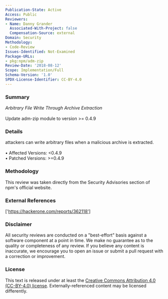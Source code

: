 ```yaml
---
Publication-State: Active
Access: Public
Reviewers:
- Name: Danny Grander
  Associated-With-Project: false
  Compensation-Source: external
Domain: Security
Methodology:
- Code-Review
Issues-Identified: Not-Examined
Package-URLs:
- pkg:npm/adm-zip
Review-Date: '2018-08-12'
Scope: Implementation/Full
Schema-Version: '1.0'
SPDX-License-Identifier: CC-BY-4.0
---
```

### Summary
*Arbitrary File Write Through Archive Extraction*<br><br>Update adm-zip module to version >= 0.4.9
### Details
attackers can write arbitrary files when a malicious archive is extracted.
<br><br>• Affected Versions: <0.4.9
<br>• Patched Versions: >=0.4.9
### Methodology
This review was taken directly from the Security Advisories section of npm's official website.
### External References
['https://hackerone.com/reports/362118']
### Disclaimer
All security reviews are conducted on a "best-effort" basis against a software component at a point in time. We make no guarantee as to the quality or completeness of any review. If you believe any content is inaccurate, we encourage you to open an issue or submit a pull request with a correction or improvement.
### License
This text is released under at least the [Creative Commons Attribution 4.0 (CC-BY-4.0) license](https://creativecommons.org/licenses/by/4.0/legalcode.txt). Externally-referenced content may be licensed differently.
